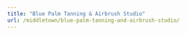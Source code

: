 ```yaml
---
title: "Blue Palm Tanning & Airbrush Studio"
url: /middletown/blue-palm-tanning-and-airbrush-studio/
---
```

